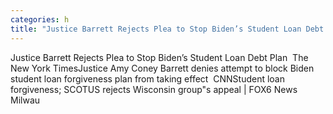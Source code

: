 ```yaml
---
categories: h
title: "Justice Barrett Rejects Plea to Stop Biden’s Student Loan Debt Plan  The New York Times"
---
```

Justice Barrett Rejects Plea to Stop Biden’s Student Loan Debt Plan&nbsp;&nbsp;The New York TimesJustice Amy Coney Barrett denies attempt to block Biden student loan forgiveness plan from taking effect&nbsp;&nbsp;CNNStudent loan forgiveness; SCOTUS rejects Wisconsin group"s appeal | FOX6 News Milwau